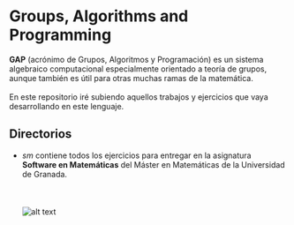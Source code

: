 # Groups, Algorithms and Programming #
**GAP** (acrónimo de Grupos, Algoritmos y Programación) es un sistema algebraico computacional especialmente orientado a teoría de grupos, aunque también es útil para otras muchas ramas de la matemática.
<br><br>
En este repositorio iré subiendo aquellos trabajos y ejercicios que vaya desarrollando en este lenguaje.
## Directorios ##
* *sm* contiene todos los ejercicios para entregar en la asignatura **Software en Matemáticas** del Máster en Matemáticas de la Universidad de Granada.
<br><br>
<br><br>
![alt text](secretariageneral.ugr.es/pages/ivc/descarga/_img/horizontal/ugrmarca02color_2/!)
<br><br>

